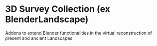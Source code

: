 # 3D Survey Collection (ex BlenderLandscape)
Addons to extend Blender functionalities in the virtual reconstruction of present and ancient Landscapes
